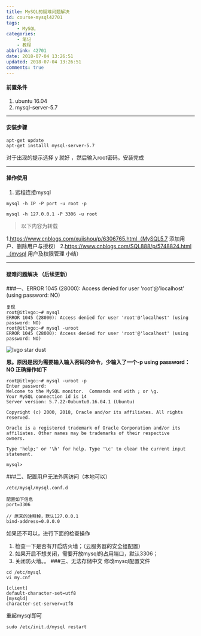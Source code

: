 ```yaml
---
title: MySQL的疑难问题解决
id: course-mysql42701
tags:
    - MySQL
categories:
    - 笔记
    - 教程
abbrlink: 42701
date: 2018-07-04 13:26:51
updated: 2018-07-04 13:26:51
comments: true
---
```


#### 前置条件

 1. ubuntu 16.04
 2. mysql-server-5.7

----

<!--more-->

#### 安装步骤


```
apt-get update
apt-get installl mysql-server-5.7
```


对于出现的提示选择 y 就好 ，然后输入root密码。安装完成

----
#### 操作使用

1. 远程连接mysql
```
mysql -h IP -P port -u root -p

mysql -h 127.0.0.1 -P 3306 -u root
```


>以下内容为转载



1.https://www.cnblogs.com/xujishou/p/6306765.html（MySQL5.7 添加用户、删除用户与授权）
2.https://www.cnblogs.com/SQL888/p/5748824.html（mysql 用户及权限管理 小结）



-----




#### 疑难问题解决 （后续更新）

###一、ERROR 1045 (28000): Access denied for user 'root'@'localhost' (using password: NO)
```
复现
root@itlvgo:~# mysql
ERROR 1045 (28000): Access denied for user 'root'@'localhost' (using password: NO)
root@itlvgo:~# mysql -uroot
ERROR 1045 (28000): Access denied for user 'root'@'localhost' (using password: NO)

```

![lvgo star dust](/images/posts/course-mysql42701/20180704102409229.png)

**恩。原因是因为需要输入输入密码的命令，少输入了一个-p using password：NO 正确操作如下**
```
root@itlvgo:~# mysql -uroot -p
Enter password: 
Welcome to the MySQL monitor.  Commands end with ; or \g.
Your MySQL connection id is 14
Server version: 5.7.22-0ubuntu0.16.04.1 (Ubuntu)

Copyright (c) 2000, 2018, Oracle and/or its affiliates. All rights reserved.

Oracle is a registered trademark of Oracle Corporation and/or its
affiliates. Other names may be trademarks of their respective
owners.

Type 'help;' or '\h' for help. Type '\c' to clear the current input statement.

mysql> 

```

###二、配置用户无法外网访问（本地可以）

```
/etc/mysql/mysql.conf.d

配置如下信息
port=3306

// 原来的注释掉，默认127.0.0.1
bind-address=0.0.0.0
```
如果还不可以，进行下面的检查操作

1. 检查一下是否有开启防火墙；（云服务器的安全组配置）
2. 如果开启不想关闭，需要开放mysql的占用端口，默认3306；
3. 关闭防火墙。。
###三、无法存储中文
修改mysql配置文件
```
cd /etc/mysql
vi my.cnf
```
```
[client]
default-character-set=utf8
[mysqld]
character-set-server=utf8
```
重起mysql即可
```
sudo /etc/init.d/mysql restart
```
